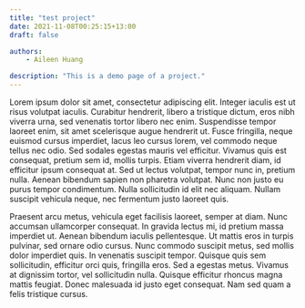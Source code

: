 ```yaml
---
title: "test project"
date: 2021-11-08T00:25:15+13:00
draft: false

authors: 
    - Aileen Huang

description: "This is a demo page of a project."
---
```


Lorem ipsum dolor sit amet, consectetur adipiscing elit. Integer iaculis est ut risus volutpat iaculis. Curabitur hendrerit, libero a tristique dictum, eros nibh viverra urna, sed venenatis tortor libero nec enim. Suspendisse tempor laoreet enim, sit amet scelerisque augue hendrerit ut. Fusce fringilla, neque euismod cursus imperdiet, lacus leo cursus lorem, vel commodo neque tellus nec odio. Sed sodales egestas mauris vel efficitur. Vivamus quis est consequat, pretium sem id, mollis turpis. Etiam viverra hendrerit diam, id efficitur ipsum consequat at. Sed ut lectus volutpat, tempor nunc in, pretium nulla. Aenean bibendum sapien non pharetra volutpat. Nunc non justo eu purus tempor condimentum. Nulla sollicitudin id elit nec aliquam. Nullam suscipit vehicula neque, nec fermentum justo laoreet quis.

Praesent arcu metus, vehicula eget facilisis laoreet, semper at diam. Nunc accumsan ullamcorper consequat. In gravida lectus mi, id pretium massa imperdiet ut. Aenean bibendum iaculis pellentesque. Ut mattis eros in turpis pulvinar, sed ornare odio cursus. Nunc commodo suscipit metus, sed mollis dolor imperdiet quis. In venenatis suscipit tempor. Quisque quis sem sollicitudin, efficitur orci quis, fringilla eros. Sed a egestas metus. Vivamus at dignissim tortor, vel sollicitudin nulla. Quisque efficitur rhoncus magna mattis feugiat. Donec malesuada id justo eget consequat. Nam sed quam a felis tristique cursus. 


